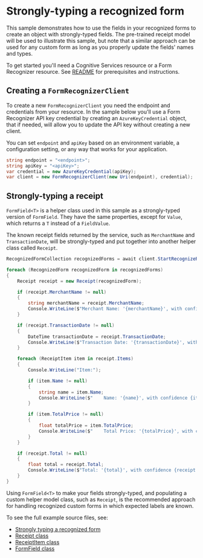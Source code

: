 # Strongly-typing a recognized form

This sample demonstrates how to use the fields in your recognized forms to create an object with strongly-typed fields. The pre-trained receipt model will be used to illustrate this sample, but note that a similar approach can be used for any custom form as long as you properly update the fields' names and types.

To get started you'll need a Cognitive Services resource or a Form Recognizer resource.  See [README][README] for prerequisites and instructions.

## Creating a `FormRecognizerClient`

To create a new `FormRecognizerClient` you need the endpoint and credentials from your resource. In the sample below you'll use a Form Recognizer API key credential by creating an `AzureKeyCredential` object, that if needed, will allow you to update the API key without creating a new client.

You can set `endpoint` and `apiKey` based on an environment variable, a configuration setting, or any way that works for your application.

```C# Snippet:CreateFormRecognizerClient
string endpoint = "<endpoint>";
string apiKey = "<apiKey>";
var credential = new AzureKeyCredential(apiKey);
var client = new FormRecognizerClient(new Uri(endpoint), credential);
```

## Strongly-typing a receipt

`FormField<T>` is a helper class used in this sample as a strongly-typed version of `FormField`. They have the same properties, except for `Value`, which returns a `T` instead of a `FieldValue`.

The known receipt fields returned by the service, such as `MerchantName` and `TransactionDate`, will be strongly-typed and put together into another helper class called `Receipt`.

```C# Snippet:FormRecognizerSampleStronglyTypingARecognizedForm
RecognizedFormCollection recognizedForms = await client.StartRecognizeReceiptsFromUri(new Uri(receiptUri)).WaitForCompletionAsync();

foreach (RecognizedForm recognizedForm in recognizedForms)
{
    Receipt receipt = new Receipt(recognizedForm);

    if (receipt.MerchantName != null)
    {
        string merchantName = receipt.MerchantName;
        Console.WriteLine($"Merchant Name: '{merchantName}', with confidence {receipt.MerchantName.Confidence}");
    }

    if (receipt.TransactionDate != null)
    {
        DateTime transactionDate = receipt.TransactionDate;
        Console.WriteLine($"Transaction Date: '{transactionDate}', with confidence {receipt.TransactionDate.Confidence}");
    }

    foreach (ReceiptItem item in receipt.Items)
    {
        Console.WriteLine("Item:");

        if (item.Name != null)
        {
            string name = item.Name;
            Console.WriteLine($"    Name: '{name}', with confidence {item.Name.Confidence}");
        }

        if (item.TotalPrice != null)
        {
            float totalPrice = item.TotalPrice;
            Console.WriteLine($"    Total Price: '{totalPrice}', with confidence {item.TotalPrice.Confidence}");
        }
    }

    if (receipt.Total != null)
    {
        float total = receipt.Total;
        Console.WriteLine($"Total: '{total}', with confidence {receipt.Total.Confidence}");
    }
}
```

Using `FormField<T>` to make your fields strongly-typed, and populating a custom helper model class, such as `Receipt`, is the recommended approach for handling recognized custom forms in which expected labels are known.

To see the full example source files, see:

* [Strongly typing a recognized form](https://github.com/Azure/azure-sdk-for-net/blob/master/sdk/formrecognizer/Azure.AI.FormRecognizer/tests/samples/Sample4_StronglyTypingARecognizedForm.cs)
* [Receipt class](https://github.com/Azure/azure-sdk-for-net/blob/master/sdk/formrecognizer/Azure.AI.FormRecognizer/tests/samples/Receipt.cs)
* [ReceiptItem class](https://github.com/Azure/azure-sdk-for-net/blob/master/sdk/formrecognizer/Azure.AI.FormRecognizer/tests/samples/ReceiptItem.cs)
* [FormField<T> class](https://github.com/Azure/azure-sdk-for-net/blob/master/sdk/formrecognizer/Azure.AI.FormRecognizer/tests/samples/FormField{T}.cs)

[README]: https://github.com/Azure/azure-sdk-for-net/tree/master/sdk/formrecognizer/Azure.AI.FormRecognizer#getting-started